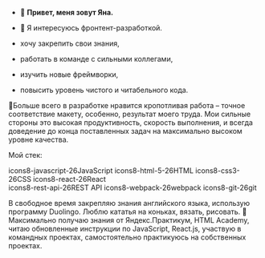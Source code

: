 - 👋 **Привет, меня зовут Яна.**

- 👀 Я интересуюсь фронтент-разработкой.
- хочу закрепить свои знания,
- работать в команде с сильными коллегами,
- изучить новые фреймворки,
- повысить уровень чистого и читабельного кода.

💞️Больше всего в разработке нравится кропотливая работа – точное соответствие макету, особенно, результат моего труда. 
Мои сильные стороны это высокая продуктивность, скорость выполнения, и всегда доведение до конца поставленных задач на максимально высоком уровне качества.

Мой стек:

icons8-javascript-26JavaScript	icons8-html-5-26HTML	icons8-css3-26CSS	icons8-react-26React	
icons8-rest-api-26REST API	icons8-webpack-26webpack	icons8-git-26git

В свободное время закрепляю знания английского языка, использую программу Duolingo.
Люблю кататья на коньках, вязать, рисовать.
🌱Максимально получаю знания от Яндекс.Практикум, HTML Academy, читаю обновленные инструкции по JavaScript, React.js, участвую в командных проектах, самостоятельно практикуюсь на собственных проектах.


<!---
IanaPylaeva/IanaPylaeva is a ✨ special ✨ repository because its `README.md` (this file) appears on your GitHub profile.
You can click the Preview link to take a look at your changes.
--->
